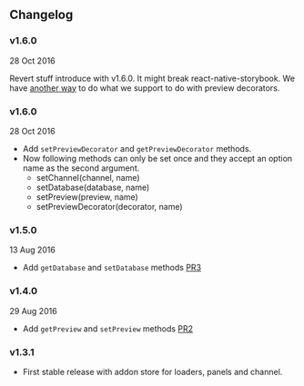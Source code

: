 ## Changelog

### v1.6.0
28 Oct 2016

Revert stuff introduce with v1.6.0. It might break react-native-storybook.
We have [another way](https://github.com/kadirahq/react-storybook/pull/582#issuecomment-256840165) to do what we support to do with preview decorators.

### v1.6.0
28 Oct 2016

* Add `setPreviewDecorator` and `getPreviewDecorator` methods.
* Now following methods can only be set once and they accept an option name as the second argument.
  * setChannel(channel, name)
  * setDatabase(database, name)
  * setPreview(preview, name)
  * setPreviewDecorator(decorator, name)

### v1.5.0
13 Aug 2016

* Add `getDatabase` and `setDatabase` methods [PR3](https://github.com/kadirahq/storybook-addons/pull/3)

### v1.4.0
29 Aug 2016

* Add `getPreview` and `setPreview` methods [PR2](https://github.com/kadirahq/storybook-addons/pull/2)

### v1.3.1

* First stable release with addon store for loaders, panels and channel.

